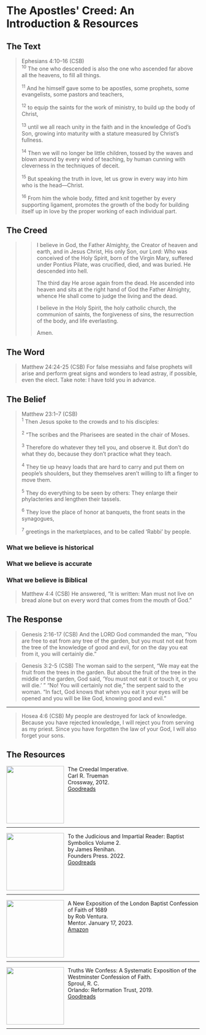 # The Apostles' Creed: An Introduction & Resources

<style>

    img {
      padding-right: 10px;
      padding-bottom: 10px;
      width: 150px;
      float: left;
    }
  
    .olive {
      padding-left: 10px;
      width: 50px;
      float: right
    }
  
</style>

## The Text

>Ephesians 4:10–16 (CSB)  
><sup>10</sup> The one who descended is also the one who ascended far above all the heavens, to fill all things. 
>
><sup>11</sup> And he himself gave some to be apostles, some prophets, some evangelists, some pastors and teachers, 
>
><sup>12</sup> to equip the saints for the work of ministry, to build up the body of Christ, 
>
><sup>13</sup> until we all reach unity in the faith and in the knowledge of God’s Son, growing into maturity with a stature measured by Christ’s fullness. 
>
><sup>14</sup> Then we will no longer be little children, tossed by the waves and blown around by every wind of teaching, by human cunning with cleverness in the techniques of deceit. 
>
><sup>15</sup> But speaking the truth in love, let us grow in every way into him who is the head—Christ. 
>
><sup>16</sup> From him the whole body, fitted and knit together by every supporting ligament, promotes the growth of the body for building itself up in love by the proper working of each individual part.

## The Creed

>>I believe in God, the Father Almighty,
>>the Creator of heaven and earth,
>>and in Jesus Christ, His only Son, our Lord:
>>Who was conceived of the Holy Spirit,
>>born of the Virgin Mary,
>>suffered under Pontius Pilate,
>>was crucified, died, and was buried.
>>He descended into hell.
>>
>>The third day He arose again from the dead.
>>He ascended into heaven and sits at the right hand of God the Father Almighty,
>>whence He shall come to judge the living and the dead.
>>
>>I believe in the Holy Spirit, the holy catholic church,
>>the communion of saints, the forgiveness of sins,
>>the resurrection of the body, and life everlasting.
>>
>>Amen.

## The Word

>Matthew 24:24-25 (CSB) For false messiahs and false prophets will arise and perform great signs and wonders to lead astray, if possible, even the elect. Take note: I have told you in advance.

## The Belief

>Matthew 23:1–7 (CSB)  
><sup>1</sup> Then Jesus spoke to the crowds and to his disciples: 
>
><sup>2</sup> “The scribes and the Pharisees are seated in the chair of Moses. 
>
><sup>3</sup> Therefore do whatever they tell you, and observe it. But don’t do what they do, because they don’t practice what they teach. 
>
><sup>4</sup> They tie up heavy loads that are hard to carry and put them on people’s shoulders, but they themselves aren’t willing to lift a finger to move them. 
>
><sup>5</sup> They do everything to be seen by others: They enlarge their phylacteries and lengthen their tassels. 
>
><sup>6</sup> They love the place of honor at banquets, the front seats in the synagogues, 
>
><sup>7</sup> greetings in the marketplaces, and to be called ‘Rabbi’ by people.

### What we believe is historical

### What we believe is accurate

### What we believe is Biblical

>Matthew 4:4 (CSB) He answered, “It is written: Man must not live on bread alone but on every word that comes from the mouth of God.”

## The Response

>Genesis 2:16-17 (CSB) And the LORD God commanded the man, “You are free to eat from any tree of the garden, but you must not eat from the tree of the knowledge of good and evil, for on the day you eat from it, you will certainly die.”

>Genesis 3:2-5 (CSB) The woman said to the serpent, “We may eat the fruit from the trees in the garden. But about the fruit of the tree in the middle of the garden, God said, ‘You must not eat it or touch it, or you will die.’ ” “No! You will certainly not die,” the serpent said to the woman. “In fact, God knows that when you eat it your eyes will be opened and you will be like God, knowing good and evil.”

---

>Hosea 4:6 (CSB) My people are destroyed for lack of knowledge. Because you have rejected knowledge, I will reject you from serving as my priest. Since you have forgotten the law of your God, I will also forget your sons.

## The Resources

<img src="/images/book-creedal-imperative-trueman.jpg">The Creedal Imperative.  
Carl R. Trueman  
Crossway, 2012.  
[Goodreads](https://www.goodreads.com/book/show/14452976-the-creedal-imperative?ac=1&from_search=true&qid=GTaJVGWwOY&rank=1)

<p style="clear:both;">

---

<img src="/images/confession-1689-judacious-reader-renihan.png">To the Judicious and Impartial Reader: Baptist Symbolics Volume 2.  
by James Renihan.  
Founders Press. 2022.  
[Goodreads](https://www.goodreads.com/book/show/17867976-modern-exposition-of-the-1689-baptist-confession-of-faith)

<p style="clear:both;">

---

<img src="/images/confession-1689-new-exposition-ventura.jpg">A New Exposition of the London Baptist Confession of Faith of 1689    
by Rob Ventura.  
Mentor. January 17, 2023.  
[Amazon](https://www.amazon.com/Exposition-London-Baptist-Confession-Faith/dp/1527108902/ref=asc_df_1527108902/?tag=hyprod-20&linkCode=df0&hvadid=598295323603&hvpos=&hvnetw=g&hvrand=3877532160906942020&hvpone=&hvptwo=&hvqmt=&hvdev=c&hvdvcmdl=&hvlocint=&hvlocphy=9014286&hvtargid=pla-1722666080628&psc=1)

<p style="clear:both;">

---

<img src="/images/confession-wcf-truths-we-confess-sproul.jpg">Truths We Confess: A Systematic Exposition of the Westminster Confession of Faith.  
Sproul, R. C.    
Orlando: Reformation Trust, 2019.  
[Goodreads](https://www.goodreads.com/book/show/50024945-truths-we-confess?ac=1&from_search=true&qid=ssTkBgIFwE&rank=1)

<p style="clear:both;">

---
